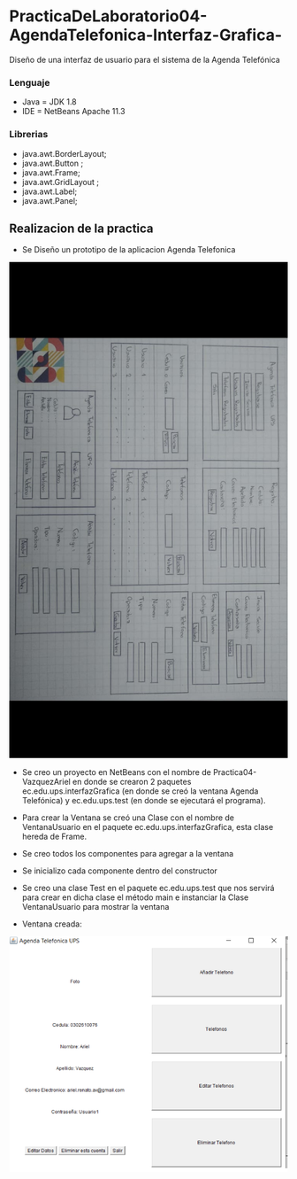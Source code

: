 # PracticaDeLaboratorio04-AgendaTelefonica-Interfaz-Grafica-
Diseño de una interfaz de usuario para el sistema de la Agenda Telefónica

### Lenguaje

+ Java = JDK 1.8
+ IDE = NetBeans Apache 11.3

### Librerias

+ java.awt.BorderLayout;
+ java.awt.Button ;
+ java.awt.Frame;
+ java.awt.GridLayout ;
+ java.awt.Label;
+ java.awt.Panel;

## Realizacion de la practica

+ Se Diseño un prototipo de la aplicacion Agenda Telefonica

![](https://github.com/VazquezAriel/PracticaDeLaboratorio04-AgendaTelefonica-Interfaz-Grafica-/blob/master/Prototipo.jpeg)
+ Se creo un proyecto en NetBeans con el nombre de Practica04-VazquezAriel en donde se crearon 2 paquetes ec.edu.ups.interfazGrafica (en donde se creó  la ventana Agenda Telefónica) y ec.edu.ups.test (en donde se ejecutará el programa). 

+ Para crear la Ventana se creó una Clase con el nombre de VentanaUsuario en el paquete ec.edu.ups.interfazGrafica, esta clase hereda de Frame. 

+ Se creo todos los componentes para agregar a la ventana

+ Se inicializo cada componente dentro del constructor

+ Se creo una clase Test en el paquete ec.edu.ups.test que nos servirá para crear en dicha clase el método main e instanciar la Clase VentanaUsuario para mostrar la ventana  
+ Ventana creada:

![](https://github.com/VazquezAriel/PracticaDeLaboratorio04-AgendaTelefonica-Interfaz-Grafica-/blob/master/Ventana.png)
